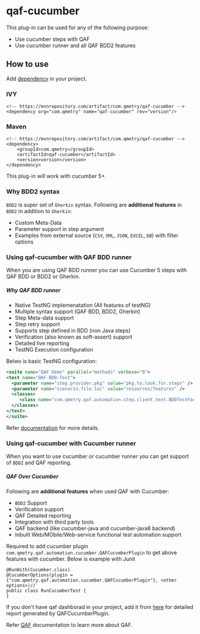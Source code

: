 # qaf-cucumber
This plug-in can be used for any of the following purpose:
 
 * Use cucumber steps with QAF
 * Use cucumber runner and all QAF BDD2 features
 
## How to use
Add [dependency](https://mvnrepository.com/artifact/com.qmetry/qaf-cucumber/2.1.15-beta-2) in your project.
### IVY
```
<!-- https://mvnrepository.com/artifact/com.qmetry/qaf-cucumber -->
<dependency org="com.qmetry" name="qaf-cucumber" rev="version"/>
```
### Maven
```
<!-- https://mvnrepository.com/artifact/com.qmetry/qaf-cucumber -->
<dependency>
    <groupId>com.qmetry</groupId>
    <artifactId>qaf-cucumber</artifactId>
    <version>version</version>
</dependency>
```
 
This plug-in will work with cucumber 5+. 
### Why BDD2 syntax
`BDD2` is super set of `Gherkin` syntax. Following are **additional features** in `BDD2` in addition to `Gherkin`:
 * Custom Meta-Data
 * Parameter support in step argument
 * Examples from external source (`CSV`, `XML`, `JSON`, `EXCEL`, `DB`) with filter options

### Using qaf-cucumber with QAF BDD runner
When you are using QAF BDD runner you can use Cucumber 5 steps with QAF BDD or BDD2 or Gherkin. 

##### Why QAF BDD runner
 * Native TestNG implemenatation (All features of testNG)
 * Multiple syntax support (QAF BDD, BDD2, Gherkin)
 * Step Meta-data support
 * Step retry support
 * Supports step defined in BDD (non Java steps)
 * Verification (also known as soft-assert) support
 * Detailed live reporting
 * TestNG Execution configuration
 
 Belwo is basic TestNG configuration:
 ```xml
 <suite name="QAF Demo" parallel="methods" verbose="0">
 <test name="QAF-BDD-Test">
   <parameter name="step.provider.pkg" value="pkg.to.look.for.steps" />
   <parameter name="scenario.file.loc" value="resources/features" />
   <classes>
      <class name="com.qmetry.qaf.automation.step.client.text.BDDTestFactory2" />
   </classes>
</test>
</suite>
```
 Refer [documentation](https://qmetry.github.io/qaf/latest/bdd-configuration.html) for more details.
 
### Using qaf-cucumber with Cucumber runner
When you want to use cucumber or cucumber runner you can get support of `BDD2` and QAF reporting. 

##### QAF Over Cucumber 
 Following are **additional features** when used QAF with Cucumber:
 * `BDD2` Support
 * Verification support
 * QAF Detailed reporting
 * Integration with third party tools
 * QAF backend (like cucumber-java and cucumber-java8 backend)
 * Inbuilt Web/MObile/Web-service functional test automation support
 
Required to add cucumber plugin `com.qmetry.qaf.automation.cucumber.QAFCucumberPlugin` to get above features with cucumber. Below is example with Junit

```
@RunWith(Cucumber.class)
@CucumberOptions(plugin = {"com.qmetry.qaf.automation.cucumber.QAFCucumberPlugin"}, <other options>)//
public class RunCucumberTest {
}
```
If you don't have qaf dashborad in your project, add it from [here](https://github.com/infostretch/qaf-report) for detailed report generated by QAFCucumberPlugin.

Refer [QAF](https://qmetry.github.io/) documentation to learn more about QAF.
